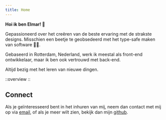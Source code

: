 ```yaml
---
title: Home
---
```


**Hoi ik ben Elmar! 👋**

Gepassioneerd over het creëren van de beste ervaring met de strakste designs. Misschien een beetje te geobsedeerd met het type-safe maken van software 🧙‍♂️.

Gebaseerd in Rotterdam, Nederland, werk ik meestal als front-end ontwikkelaar, maar ik ben ook vertrouwd met back-end.

Altijd bezig met het leren van nieuwe dingen.

::overview
::

## Connect

Als je geïnteresseerd bent in het inhuren van mij, neem dan contact met mij op via [email](mailto:elmarvanriet@gmail.com), of als je meer wilt zien, bekijk dan mijn [github](https://github.com/elmarvr).
